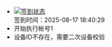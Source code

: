 - [![签到状态](https://github.com/womade/Cloud189-Actions/actions/workflows/main.yml/badge.svg?branch=main)](https://github.com/womade/Cloud189-Actions/actions/workflows/main.yml) <br> 签到时间：2025-08-17 18:40:29
- 开始执行帐号1
- 设备ID不存在，需要二次设备校验

